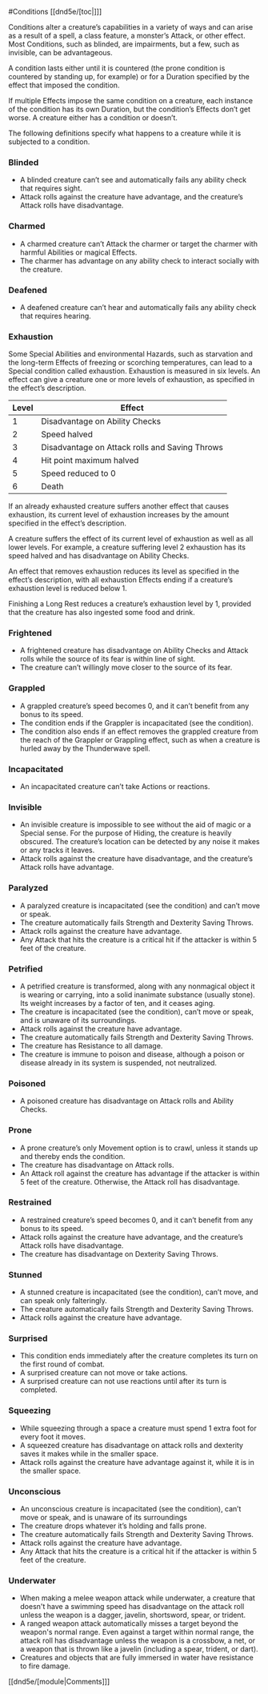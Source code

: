#Conditions
[[dnd5e/[toc\|]]]

Conditions alter a creature’s capabilities in a variety of ways and can arise as a result of a spell, a class feature, a monster’s Attack, or other effect. Most Conditions, such as blinded, are impairments, but a few, such as invisible, can be advantageous.

A condition lasts either until it is countered (the prone condition is countered by standing up, for example) or for a Duration specified by the effect that imposed the condition.

If multiple Effects impose the same condition on a creature, each instance of the condition has its own Duration, but the condition’s Effects don’t get worse. A creature either has a condition or doesn’t.

The following definitions specify what happens to a creature while it is subjected to a condition.

### Blinded
* A blinded creature can’t see and automatically fails any ability check that requires sight.
* Attack rolls against the creature have advantage, and the creature’s Attack rolls have disadvantage.

### Charmed
* A charmed creature can’t Attack the charmer or target the charmer with harmful Abilities or magical Effects.
* The charmer has advantage on any ability check to interact socially with the creature.

### Deafened
* A deafened creature can’t hear and automatically fails any ability check that requires hearing.

### Exhaustion
Some Special Abilities and environmental Hazards, such as starvation and the long-­term Effects of freezing or scorching temperatures, can lead to a Special condition called exhaustion. Exhaustion is measured in six levels. An effect can give a creature one or more levels of exhaustion, as specified in the effect’s description.

|Level |Effect |
|---|---|
| 1 | Disadvantage on Ability Checks |
| 2 | Speed halved |
| 3 | Disadvantage on Attack rolls and Saving Throws |
| 4 | Hit point maximum halved |
| 5 | Speed reduced to 0 |
| 6 | Death |

If an already exhausted creature suffers another effect that causes exhaustion, its current level of exhaustion increases by the amount specified in the effect’s description.

A creature suffers the effect of its current level of exhaustion as well as all lower levels. For example, a creature suffering level 2 exhaustion has its speed halved and has disadvantage on Ability Checks.

An effect that removes exhaustion reduces its level as specified in the effect’s description, with all exhaustion Effects ending if a creature’s exhaustion level is reduced below 1.

Finishing a Long Rest reduces a creature’s exhaustion level by 1, provided that the creature has also ingested some food and drink.

### Frightened
* A frightened creature has disadvantage on Ability Checks and Attack rolls while the source of its fear is within line of sight.
* The creature can’t willingly move closer to the source of its fear.

### Grappled
* A grappled creature’s speed becomes 0, and it can’t benefit from any bonus to its speed.
* The condition ends if the Grappler is incapacitated (see the condition).
* The condition also ends if an effect removes the grappled creature from the reach of the Grappler or Grappling effect, such as when a creature is hurled away by the Thunderwave spell.

### Incapacitated
* An incapacitated creature can’t take Actions or reactions.

### Invisible
* An invisible creature is impossible to see without the aid of magic or a Special sense. For the purpose of Hiding, the creature is heavily obscured. The creature’s location can be detected by any noise it makes or any tracks it leaves.
* Attack rolls against the creature have disadvantage, and the creature’s Attack rolls have advantage.

### Paralyzed
* A paralyzed creature is incapacitated (see the condition) and can’t move or speak.
* The creature automatically fails Strength and Dexterity Saving Throws.
* Attack rolls against the creature have advantage.
* Any Attack that hits the creature is a critical hit if the attacker is within 5 feet of the creature.

### Petrified
* A petrified creature is transformed, along with any nonmagical object it is wearing or carrying, into a solid inanimate substance (usually stone). Its weight increases by a factor of ten, and it ceases aging.
* The creature is incapacitated (see the condition), can’t move or speak, and is unaware of its surroundings.
* Attack rolls against the creature have advantage.
* The creature automatically fails Strength and Dexterity Saving Throws.
* The creature has Resistance to all damage.
* The creature is immune to poison and disease, although a poison or disease already in its system is suspended, not neutralized.

### Poisoned
* A poisoned creature has disadvantage on Attack rolls and Ability Checks.

### Prone
* A prone creature’s only Movement option is to crawl, unless it stands up and thereby ends the condition.
* The creature has disadvantage on Attack rolls.
* An Attack roll against the creature has advantage if the attacker is within 5 feet of the creature. Otherwise, the Attack roll has disadvantage.

### Restrained
* A restrained creature’s speed becomes 0, and it can’t benefit from any bonus to its speed.
* Attack rolls against the creature have advantage, and the creature’s Attack rolls have disadvantage.
* The creature has disadvantage on Dexterity Saving Throws.

### Stunned
* A stunned creature is incapacitated (see the condition), can’t move, and can speak only falteringly.
* The creature automatically fails Strength and Dexterity Saving Throws.
* Attack rolls against the creature have advantage.

### Surprised
* This condition ends immediately after the creature completes its turn on the first round of combat.
* A surprised creature can not move or take actions.
* A surprised creature can not use reactions until after its turn is completed.

### Squeezing
* While squeezing through a space a creature must spend 1 extra foot for every foot it moves.
* A squeezed creature has disadvantage on attack rolls and dexterity saves it makes while in the smaller space.
* Attack rolls against the creature have advantage against it, while it is in the smaller space.

### Unconscious
* An unconscious creature is incapacitated (see the condition), can’t move or speak, and is unaware of its surroundings
* The creature drops whatever it’s holding and falls prone.
* The creature automatically fails Strength and Dexterity Saving Throws.
* Attack rolls against the creature have advantage.
* Any Attack that hits the creature is a critical hit if the attacker is within 5 feet of the creature.

### Underwater
* When making a melee weapon attack while underwater, a creature that doesn't have a swimming speed has disadvantage on the attack roll unless the weapon is a dagger, javelin, shortsword, spear, or trident.
* A ranged weapon attack automatically misses a target beyond the weapon's normal range. Even against a target within normal range, the attack roll has disadvantage unless the weapon is a crossbow, a net, or a weapon that is thrown like a javelin (including a spear, trident, or dart).
* Creatures and objects that are fully immersed in water have resistance to fire damage.

[[dnd5e/[module\|Comments]]]
